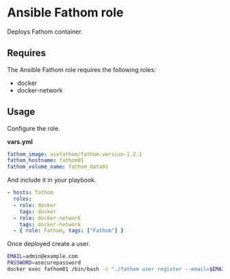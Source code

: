 # Ansible Fathom role

Deploys Fathom container.

## Requires

The Ansible Fathom role requires the following roles:

* docker
* docker-network

## Usage

Configure the role.

**vars.yml**

```yml
fathom_image: usefathom/fathom:version-1.2.1
fathom_hostname: fathom01
fathom_volume_name: fathom_data01
````

And include it in your playbook.

```yml
- hosts: fathom
  roles:
  - role: docker
    tags: docker
  - role: docker-network
    tags: docker-network
  - { role: Fathom, tags: ["Fathom"] }
```

Once deployed create a user.

```bash
EMAIL=admin@example.com
PASSWORD=asecurepassword
docker exec fathom01 /bin/bash -c "./fathom user register --email=$EMAIL --password=$PASSWORD"
```
